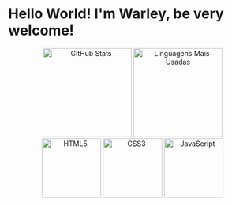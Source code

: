 # Hello World! I'm Warley, be very welcome!

<div align="center">
  <img height="180em" src="https://github-readme-stats.vercel.app/api?username=warley004&show_icons=true&theme=radical" alt="GitHub Stats" />
  <img height="180em" src="https://github-readme-stats.vercel.app/api/top-langs/?username=warley004&layout=compact&theme=radical" alt="Linguagens Mais Usadas" />
</div>

<div align="center"> 
  <img src="https://cdn.jsdelivr.net/gh/devicons/devicon@latest/icons/html5/html5-original.svg" alt="HTML5" width="120" height="120"/>    
  <img src="https://cdn.jsdelivr.net/gh/devicons/devicon@latest/icons/css3/css3-original.svg" alt="CSS3" width="120" height="120"/>      
  <img src="https://cdn.jsdelivr.net/gh/devicons/devicon@latest/icons/javascript/javascript-original.svg" alt="JavaScript" width="120" height="120"/>         
</div>

